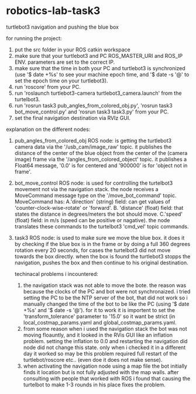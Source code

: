 # robotics-lab-task3
turtlebot3 navigation and pushing the blue box

for running the project:
1. put the src folder in your ROS catkin workspace
2. make sure that your turtlebot3 and PC ROS_MASTER_URI and ROS_IP ENV. parameters are set to the correct IP.
3. make sure that the time in both your PC and turtlebot3 is synchronized 
    (use '$ date +%s' to see your machine epoch time, and '$ date -s '@<epochTime>' to set the epoch time on your turtlebot3).
4. run 'roscore' from your PC. 
5. run 'roslaunch turtlebot3-camera turtlebot3_camera.launch' from the turtelbot3.
6. run 'rosrun task3 pub_angles_from_colored_obj.py', 'rosrun task3 bot_move_control.py' and 'rosrun task3 task3.py' from your PC.
7. set the final navigation destination via RVIz GUI.
  
  

explanation on the different nodes:
1. pub_angles_from_colored_obj ROS node: is getting the turtlebot3 camera data via the '/usb_cam/image_raw' topic.
   it publishes the distance of the center of the blue object from the center of the (camera image) frame via the '/angles_from_colored_object' topic.
   it publishes a Float64 message, '0.0' is for centered and '900000' is for 'object not in frame'.
2. bot_move_control ROS node: is used for controlling the turtelbot3 movement not via the navigation stack.
   the node receives a MoveCommand message type on the '/move_bot_command' topic.
   MoveCommand has: 
    A.'direction' (string) field: can get values of 'counter-clock-wise-rotate' or 'forward'.
    B. 'distance' (float) field: that states the distance in degrees/meters the bot should move. 
    C.'speed' (float) field: in m/s (speed can be positive or nagative).
   the node translates these commands to the turtelbot3 'cmd_vel' topic commands.
3. task3 ROS node: is used to make sure we move the blue box.
   it does it by checking if the blue box is in the frame or by doing a full 360 degrees rotation every 20 seconds, for cases the turtelbot3 did not move towards the box directly.
   when the box is found the turtlebot3 stopps the navigation, pushes the box and then continue to his original destination.
   
   
   techinacal problems i incountered:
   1. the navigation stack was not able to move the bote. the reason was because the clocks of the PC and bot were not synchronaized. i tried setting the PC to be the NTP server of the bot, that did not work so i manually changed the time of the bot to be like the PC (using '$ date +%s' and '$ date -s '@<epche time>').
    for it to work it is importent to set the 'transform_tolerance' parameter to '15.0' so it want be strict (in local_costmap_params.yaml and global_costmap_params.yaml.
    2. from some reason when i used the navigation stack the bot was not moving floauntly, and it looked in the RVis GUI like an inflation problem.
    setting the inflation to 0.0 and restarting the navigation did node did not change this state. only when i checked it in a different day it worked so may be this problem required full restart of the turtlebot/roscore etc.. (even doe it does not make sense).
    3. when activating the navigation node using a map file the bot initially finds it location but is not fully adjusted with the map walls.
    after consulting with people that worked with ROS i found that causing the turtelbot to make 1-3 rounds in his place fixes the problem.
    
 


